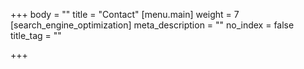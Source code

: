 +++
body = ""
title = "Contact"
[menu.main]
weight = 7
[search_engine_optimization]
meta_description = ""
no_index = false
title_tag = ""

+++
